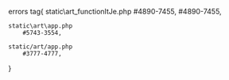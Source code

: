 errors tag{
	static\art\_functionItJe.php
		#4890-7455, #4890-7455, 

	static\art\app.php
		#5743-3554, 

	static/art/app.php
		#3777-4777, 
}